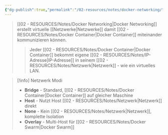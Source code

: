 ```yaml
---
{"dg-publish":true,"permalink":"/02-resources/notes/docker-networking/","tags":["docker/networking","netzwerk/virtuell"],"noteIcon":"","updated":"2025-09-05T10:12:29.053+02:00"}
---
```



>[[02 - RESOURCES/Notes/Docker Networking\|Docker Networking]] erstellt virtuelle [[Netzwerke\|Netzwerke]] damit [[02 - RESOURCES/Notes/Docker Container\|Docker Container]] miteinander kommunizieren können.
>>Jeder [[02 - RESOURCES/Notes/Docker Container\|Docker Container]] bekommt eigene [[02 - RESOURCES/Notes/IP-Adresse\|IP-Adresse]] in seinem [[02 - RESOURCES/Notes/Netzwerk\|Netzwerk]] - wie ein virtuelles LAN.

>[!info] Netzwerk Modi
>- **Bridge** - Standard, [[02 - RESOURCES/Notes/Docker Container\|Docker Container]] auf gleicher Maschine
>- **Host** - Nutzt Host [[02 - RESOURCES/Notes/Netzwerk\|Netzwerk]] direkt
>- **None** - Kein [[02 - RESOURCES/Notes/Netzwerk\|Netzwerk]], komplette Isolation
>- **Overlay** - Multi-Host für [[02 - RESOURCES/Notes/Docker Swarm\|Docker Swarm]]